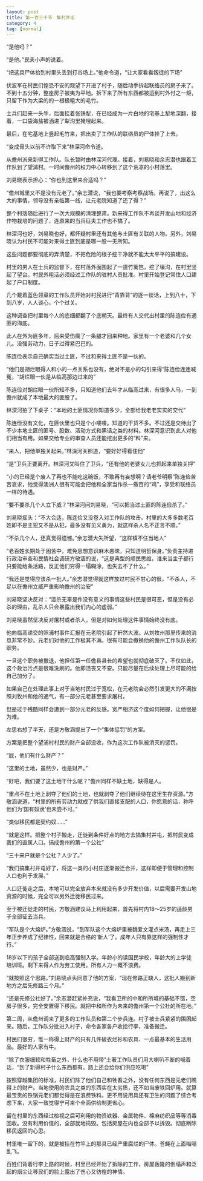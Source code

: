 ```yaml
---
layout: post
title: 第一百三十节　集村并屯
category: 4
tag: [normal]
---
```


“是他吗？”

“是他。”民夫小声的说着。

“把这具尸体抬到村里头丢到打谷场上。”他命令道，“让大家看看叛徒的下场”

伏波军在村民们惶恐不安的观望下开进了村子，随后动手拆起联络员的房子来了。不到十五分钟，整座房子被夷为平地。拆下来了所有东西都被运到村外付之一炬，只留下作为大梁的的一根极粗大的毛竹。

士兵们赶来一头牛，后面挂着张铁犁，在已经成为一片白地的宅基上犁地深翻，接着，一口袋海盐被洒进了犁沟里掩埋起来。

最后，在宅基地上竖起毛竹来，把出卖了工作队的联络员的尸体挂了上去。

“变成骨头以前不许取下来”林深河命令道。

从儋州派来新得工作队。队长暂时由林深河代理。接着，刘易晓和余志潜也跟着工作队到了望浦村。一时间儋州的权力中心转移到了这个荒凉的小村落里。

刘易晓表示担心：“你也到这里来合适吗？”

“儋州城里又不是没有元老了。”余志潜说，“我也要考察考察战场。再说了，出这么大的事情，领导没有亲临第一线，让元老院知道了还了得？”

整个村落随后进行了一次大规模的清理整肃。新来得工作队不再谈开发山地和经济作物栽培的问题了，连原来的当兵征夫工作也不搞了。

林深河也好，刘易晓也好，都怀疑村里还有其他与土匪有关联的人物。另外，刘易晓认为村民不可能对来得土匪到底是哪一股一无所知。

这些问题都要彻底的弄清楚，不把危险的根子挖干净就不能太太平平的搞建设。

村里的男人在士兵的监督下，在村落外面围起了一道竹篱笆，挖了壕沟，在村里竖起了望台。村民外粗活必须经过工作队的驻村人员批准。村里开始登记常住人口建起了户口制度。

几个戴着蓝色领章的工作队员开始对村民进行“背靠背”的逐一谈话，上到八十，下到八岁，人人谈心，个个过关。

这种调查把村里每个人的底细都翻了个底朝天。最终有人交代出村里的陈连俭有通匪的海底。

此人在外为匪多年，后来受伤瘸了一条腿才回来种地。家里有一个老婆和几个女儿。没强劳动力，日子过得紧巴巴的。

陈连俭表示自己确实当过土匪，不过和来得土匪不是一伙的。

“他们是胡烂眼得人和小的一点关系也没有，绝对不是小的勾引来得”陈连俭连连喊冤，“胡烂眼一伙是从临高那边过来的”

陈连俭对胡烂眼一伙所知不多，只知道他们去年才从临高过来，有很多人马，一到儋州就成了本地最大的匪股了。

林深河拍了下桌子：“本地的土匪情况你知道多少，全部给我老老实实的交代”

陈连俭没有文化，在匪伙里也只是个小喽喽。知道的干货不多。不过还是交待出了不少本地土匪的匪号、股数、活动方式和黑话之类的材料。林深河意识到此人对他们相当有用。如果交给专业的审查人员还能挖出更多的“料”来。

“来人，把他单独关起来。”林深河关照道，“要好好得看住他”

“是”卫兵正要离开。林深河又叫住了卫兵，“还有他的老婆女儿也抓起来单独关押”

“小的已经是个废人了再也不能吃这碗饭，不敢再有妄想啊？请老爷明察”陈连俭苦苦哀求，他觉得澳洲人很有可能会把他和全家当作杀一儆百的“鸡”，享受和联络员一样的待遇。

“要不要杀几个人立下威？”林深河问刘易晓，“可以把当过土匪的陈连俭杀了。”

刘易晓摇头：“不大合适，陈连俭又没卷入对工作队的攻击。村里的大多多数老百姓即不是主犯又不是从犯，最多没有见义勇为，就这样杀人名不正言不顺。”

“不杀几个人，还真觉得遗憾。”余志潜大失所望，“这样镇不住当地人”

“老百姓长期处于困苦中，难免思想意识麻木愚昧，只知道明哲保身。”负责主持进行政治审查和民情社会调研方敬涵的说，“这是典型的顺民思维，谁来当主子都行只要能给条活路，反正他们穷得一塌糊涂，也失去不了什么。”

“我还是觉得应该杀一批人。”余志潜觉得就这样放过村民不甘心的很，“不杀人，不足以在儋州立威严重影响儋州的治安”

刘易晓坚决反对：“滥杀无辜是件没有意义的事情这些村民是很可恶，但是没有必杀的理由，乱杀人只会暴露出我们内心的虚弱。”

刘易晓虽然坚决反对屠村或者杀人，但是对如何处理这件事情始终没有底。

他向临高递交的照浦村事件汇报在元老院引起了轩然大波。从刘牧州那里传来的消息非常不妙。元老们对他的工作极其不满。很有可能会撤换他的儋州工作队队长的职务。

一旦这个职务被撤退，他担任第一任儋县县长的希望也就彻底破灭了。不仅如此，这个政治污点是很难洗刷的。他即沮丧又不安。只能尽量在后续处理上尽可能的给自己加分了。

如果自己在处理此事上对于当地村民过于宽松，在元老院会必然引发更大的不满按照刘牧州和他的通气，有一部分元老甚至要求屠村。

但是过于残酷同样会遭到一部分元老的反感。宽严相济这个度如何把握，让他很是为难。

左思右想了半天，还是方敬涵提出了一个“集体惩罚”的方案。

方案是把整个望浦村村民的财产全部没收，作为这次工作队被消灭的惩罚。

“屁，他们有什么财产？”

“这里的土地，虽然少，也是财产。”

“好吧，我们要了这土地干什么呢？”儋州同样不缺土地，缺得是人。

“重点不在土地上剥夺了他们的土地，也就剥夺了他们继续待在这里生存资源。”方敬涵说道，“村里的所有劳动力就成了供我们直接支配的人口，你愿意的话，称呼他们为‘国有奴隶’也未尝不可。”

“类似移民都是契约奴……”

“就是这样。把整个村子搬走，迁徙到条件好点的地方去搞集村并屯，把村民变成我们的直属人口。搞成儋州的第一个公社”

“三十来户就是个公社？人少了。”

“我们搞集村并屯好了，将这一类的小村庄逐渐搬迁合并，这样即便于管理和控制人口也利于发展。”

人口迁徙走之后，本地可以完全放弃本来就没有多少开发价值，以后需要开发山地资源的时候，完全可以另外迁徙移民过来。

至于被迁徙走的村民，方敬涵建议马上利用起来，首先将村内18～25岁的适龄男子全部征去当兵。

“军队是个大熔炉。”方敬涵说，“到军队这个大熔炉里被魏爱文灌点米汤，再走上三年正步养成了纪律性，回来就是合格的‘新人’了。成年人只有靠这样的强制性才行。”

18岁以下的孩子全部送到临高强制入学。年龄小的读国民学校，年龄大的上学徒培训班。剩下来得人作为劳工使用。所有人力一概不浪费。

“就按照这个思路。”刘易晓点头同意了他的方案，“现在修路正缺人，这批人搬到新地方之后先修路三个月。”

“还是先修公社好了。”余志潜赶紧补充说，“我看卫所的中和所所城的基础不错，空房子很多，完全安置得下移民。就把中和所作为未来的儋州第一个公社的所在地。”

第二周，从儋州调来了更多的工作队员和第二个步兵连。村子被士兵紧紧的围困起来。随后，工作队分批进入村子，命令各家各户收拾行李，准备搬迁。

村民们很穷，惟一称得上财产的只有几件破衣烂衫和农具、一点最基本的生活用品。最好的人家有牛。

“除了衣服细软和牲畜之外，什么也不用带”土著工作队员们用大喇叭不断的喊着话，“到了新得村子什么东西都有。路上还会给你们供应吃喝”

按照穿越集团的标准，村民们除了他们自己和牲畜之外，没有任何东西是元老们瞧得上的财产。当地使用的农具之类的东西实在太劣质，还不如当废铁回炉用。就算最宝贵的铁锅元老们都觉得是在浪费铁料。更不用说用具还有卫生的问题了综合考虑下来，大家一致觉得宁可来个全面供给制更省心。

留在村里的东西经过检视之后可利用的物资铁器、金属物件、棉麻纺织品等等消毒回收。没有利用价值的，全部就地捣毁。包括房屋在内也全部予以拆毁。彻底断除移民返回的心思。

村里唯一留下的，就是被挂在竹竿上的那具已经严重腐烂的尸体。苍蝇在上面嗡嗡乱飞。

百姓们背着行李上路的时候，村里已经开始了拆除的工作，房屋轰隆的倒塌声和泛起的烟尘让移民们的脸上露出了伤心又彷徨的神情。
